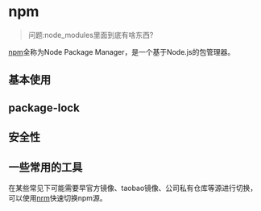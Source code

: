 npm 
===
> 问题:node_modules里面到底有啥东西?

[npm](https://www.npmjs.cn/)全称为Node Package Manager，是一个基于Node.js的包管理器。

## 基本使用


## package-lock

## 安全性

## 一些常用的工具
在某些常见下可能需要早官方镜像、taobao镜像、公司私有仓库等源进行切换，可以使用[nrm](https://www.npmjs.com/package/nrm)快速切换npm源。
